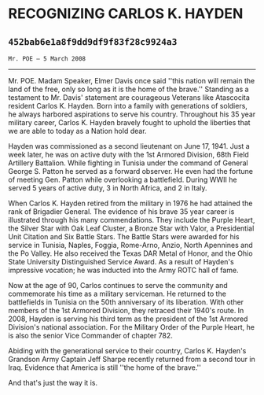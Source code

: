 # RECOGNIZING CARLOS K. HAYDEN
## `452bab6e1a8f9dd9df9f83f28c9924a3`
`Mr. POE — 5 March 2008`

---


Mr. POE. Madam Speaker, Elmer Davis once said ''this nation will 
remain the land of the free, only so long as it is the home of the 
brave.'' Standing as a testament to Mr. Davis' statement are courageous 
Veterans like Atascocita resident Carlos K. Hayden. Born into a family 
with generations of soldiers, he always harbored aspirations to serve 
his country. Throughout his 35 year military career, Carlos K. Hayden 
bravely fought to uphold the liberties that we are able to today as a 
Nation hold dear.

Hayden was commissioned as a second lieutenant on June 17, 1941. Just 
a week later, he was on active duty with the 1st Armored Division, 68th 
Field Artillery Battalion. While fighting in Tunisia under the command 
of General George S. Patton he served as a forward observer. He even 
had the fortune of meeting Gen. Patton while overlooking a battlefield. 
During WWII he served 5 years of active duty, 3 in North Africa, and 2 
in Italy.

When Carlos K. Hayden retired from the military in 1976 he had 
attained the rank of Brigadier General. The evidence of his brave 35 
year career is illustrated through his many commendations. They include 
the Purple Heart, the Silver Star with Oak Leaf Cluster, a Bronze Star 
with Valor, a Presidential Unit Citation and Six Battle Stars. The 
Battle Stars were awarded for his service in Tunisia, Naples, Foggia, 
Rome-Arno, Anzio, North Apennines and the Po Valley. He also received 
the Texas DAR Metal of Honor, and the Ohio State University 
Distinguished Service Award. As a result of Hayden's impressive 
vocation; he was inducted into the Army ROTC hall of fame.

Now at the age of 90, Carlos continues to serve the community and 
commemorate his time as a military serviceman. He returned to the 
battlefields in Tunisia on the 50th anniversary of its liberation. With 
other members of the 1st Armored Division, they retraced their 1940's 
route. In 2008, Hayden is serving his third term as the president of 
the 1st Armored Division's national association. For the Military Order 
of the Purple Heart, he is also the senior Vice Commander of chapter 
782.

Abiding with the generational service to their country, Carlos K. 
Hayden's Grandson Army Captain Jeff Sharpe recently returned from a 
second tour in Iraq. Evidence that America is still ''the home of the 
brave.''

And that's just the way it is.
